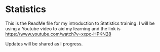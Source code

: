 # Statistics

This is the ReadMe file for my introduction to Statistics training.
I will be using a Youtube video to aid my learning and the link is https://www.youtube.com/watch?v=xxpc-HPKN28

Updates will be shared as I progress.
